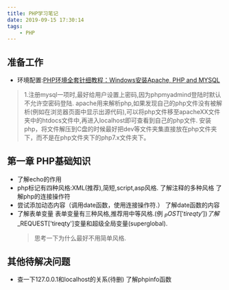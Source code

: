 ```yaml
---
title: PHP学习笔记
date: 2019-09-15 17:30:14
tags:
    - PHP
---
```


## 准备工作
* 环境配置:[PHP环境全套针细教程：Windows安装Apache, PHP and MYSQL](https://zhuanlan.zhihu.com/p/81050071)
> 1.注册mysql一项时,最好给用户设置上密码,因为phpmyadmind登陆时默认不允许空密码登陆. 
  apache用来解析php,如果发现自己的php文件没有被解析(例如在浏览器页面中显示出源代码),可以将php文件移至apacheXX文件夹中的htdocs文件中,再进入localhost即可查看到自己的php文件.
  安装php，将文件解压到C盘的时候最好把dev等文件夹集直接放在php文件夹下，而不是在php文件夹下的php7.x文件夹下。
## 第一章 PHP基础知识   
* 了解echo的作用
* php标记有四种风格:XML(推荐),简短,script,asp风格.
  了解注释的多种风格
  了解php的连接操作符
* 尝试添加动态内容（调用date函数，使用连接操作符.）
  了解date函数的内容
* 了解表单变量
  表单变量有三种风格,推荐用中等风格.(例 $_POST['tireqty'])
  了解$_REQUEST['tireqty']变量和超级全局变量(superglobal).
  > 思考一下为什么最好不用简单风格.
## 其他待解决问题
* 查一下127.0.0.1和localhost的关系(待删)
  了解phpinfo函数
